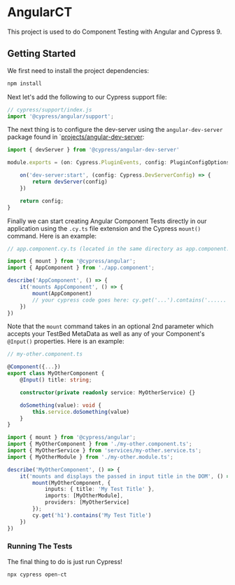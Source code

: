 # AngularCT

This project is used to do Component Testing with Angular and Cypress 9. 

## Getting Started

We first need to install the project dependencies:

```bash
npm install
```

Next let's add the following to our Cypress support file:

```javascript
// cypress/support/index.js
import '@cypress/angular/support';

```

The next thing is to configure the dev-server using the `angular-dev-server` package found in `[projects/angular-dev-server](projects/angular-dev-server/):

```typescript
import { devServer } from '@cypress/angular-dev-server'

module.exports = (on: Cypress.PluginEvents, config: PluginConfigOptions) => {

    on('dev-server:start', (config: Cypress.DevServerConfig) => {
        return devServer(config)
    })

    return config;
}
```

Finally we can start creating Angular Component Tests directly in our application using the `.cy.ts` file extension and the Cypress `mount()` command. Here is an example:

```typescript
// app.component.cy.ts (located in the same directory as app.component.ts)

import { mount } from '@cypress/angular';
import { AppComponent } from './app.component';

describe('AppComponent', () => {
    it('mounts AppComponent', () => {
        mount(AppComponent)
        // your cypress code goes here: cy.get('...').contains('......'), etc
    })
})
```

Note that the `mount` command takes in an optional 2nd parameter which accepts your TestBed MetaData as well as any of your Component's `@Input()` properties. Here is an example:

```typescript
// my-other.component.ts

@Component({...})
export class MyOtherComponent {
    @Input() title: string;

    constructor(private readonly service: MyOtherService) {}

    doSomething(value): void {
        this.service.doSomething(value)
    }
}

```

```typescript
import { mount } from '@cypress/angular';
import { MyOtherComponent } from './my-other.component.ts';
import { MyOtherService } from 'services/my-other.service.ts';
import { MyOtherModule } from './my-other.module.ts';

describe('MyOtherComponent', () => {
    it('mounts and displays the passed in input title in the DOM', () => {
        mount(MyOtherComponent, {
            inputs: { title: 'My Test Title' },
            imports: [MyOtherModule],
            providers: [MyOtherService]
        });
        cy.get('h1').contains('My Test Title')
    })
})
```

### Running The Tests
The final thing to do is just run Cypress!

```bash
npx cypress open-ct
```
